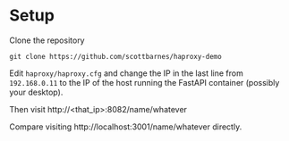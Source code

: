 # Setup
Clone the repository
```
git clone https://github.com/scottbarnes/haproxy-demo
```

Edit `haproxy/haproxy.cfg` and change the IP in the last line from `192.168.0.11` to
the IP of the host running the FastAPI container (possibly your desktop).

Then visit http://<that_ip>:8082/name/whatever

Compare visiting http://localhost:3001/name/whatever directly.
